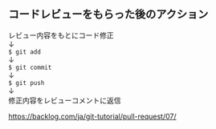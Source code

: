 ## コードレビューをもらった後のアクション

レビュー内容をもとにコード修正  
↓  
```$ git add```  
↓  
```$ git commit ```  
↓  
```$ git push ```  
↓  
修正内容をレビューコメントに返信  

https://backlog.com/ja/git-tutorial/pull-request/07/
